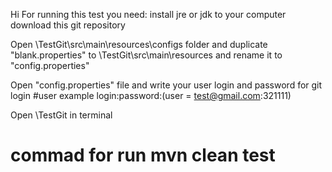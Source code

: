 Hi
For running this test you need:
install jre or jdk to your computer
download this git repository

Open \TestGit\src\main\resources\configs folder and duplicate "blank.properties"
to \TestGit\src\main\resources  and rename it to "config.properties"

Open "config.properties" file and write your user login and password for git login
#user example  login:password:(user = test@gmail.com:321111)

Open \TestGit in terminal 

# **commad for run mvn clean test**

